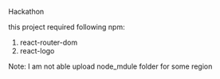 Hackathon

this project required following npm:
1. react-router-dom
2. react-logo

Note: I am not able upload node_mdule folder for some region
